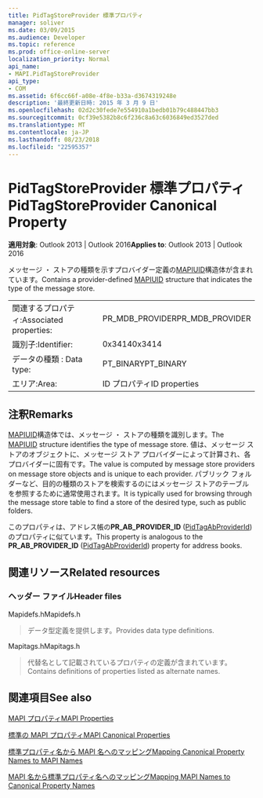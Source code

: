 ```yaml
---
title: PidTagStoreProvider 標準プロパティ
manager: soliver
ms.date: 03/09/2015
ms.audience: Developer
ms.topic: reference
ms.prod: office-online-server
localization_priority: Normal
api_name:
- MAPI.PidTagStoreProvider
api_type:
- COM
ms.assetid: 6f6cc66f-a08e-4f8e-b33a-d3674319248e
description: '最終更新日時: 2015 年 3 月 9 日'
ms.openlocfilehash: 02d2c30fede7e554910a1bedb01b79c488447bb3
ms.sourcegitcommit: 0cf39e5382b8c6f236c8a63c6036849ed3527ded
ms.translationtype: MT
ms.contentlocale: ja-JP
ms.lasthandoff: 08/23/2018
ms.locfileid: "22595357"
---
```

# <a name="pidtagstoreprovider-canonical-property"></a><span data-ttu-id="c0d1c-103">PidTagStoreProvider 標準プロパティ</span><span class="sxs-lookup"><span data-stu-id="c0d1c-103">PidTagStoreProvider Canonical Property</span></span>

  
  
<span data-ttu-id="c0d1c-104">**適用対象**: Outlook 2013 | Outlook 2016</span><span class="sxs-lookup"><span data-stu-id="c0d1c-104">**Applies to**: Outlook 2013 | Outlook 2016</span></span> 
  
<span data-ttu-id="c0d1c-105">メッセージ ・ ストアの種類を示すプロバイダー定義の[MAPIUID](mapiuid.md)構造体が含まれています。</span><span class="sxs-lookup"><span data-stu-id="c0d1c-105">Contains a provider-defined [MAPIUID](mapiuid.md) structure that indicates the type of the message store.</span></span> 
  
|||
|:-----|:-----|
|<span data-ttu-id="c0d1c-106">関連するプロパティ:</span><span class="sxs-lookup"><span data-stu-id="c0d1c-106">Associated properties:</span></span>  <br/> |<span data-ttu-id="c0d1c-107">PR_MDB_PROVIDER</span><span class="sxs-lookup"><span data-stu-id="c0d1c-107">PR_MDB_PROVIDER</span></span>  <br/> |
|<span data-ttu-id="c0d1c-108">識別子:</span><span class="sxs-lookup"><span data-stu-id="c0d1c-108">Identifier:</span></span>  <br/> |<span data-ttu-id="c0d1c-109">0x3414</span><span class="sxs-lookup"><span data-stu-id="c0d1c-109">0x3414</span></span>  <br/> |
|<span data-ttu-id="c0d1c-110">データの種類 : </span><span class="sxs-lookup"><span data-stu-id="c0d1c-110">Data type:</span></span>  <br/> |<span data-ttu-id="c0d1c-111">PT_BINARY</span><span class="sxs-lookup"><span data-stu-id="c0d1c-111">PT_BINARY</span></span>  <br/> |
|<span data-ttu-id="c0d1c-112">エリア:</span><span class="sxs-lookup"><span data-stu-id="c0d1c-112">Area:</span></span>  <br/> |<span data-ttu-id="c0d1c-113">ID プロパティ</span><span class="sxs-lookup"><span data-stu-id="c0d1c-113">ID properties</span></span>  <br/> |
   
## <a name="remarks"></a><span data-ttu-id="c0d1c-114">注釈</span><span class="sxs-lookup"><span data-stu-id="c0d1c-114">Remarks</span></span>

<span data-ttu-id="c0d1c-115">[MAPIUID](mapiuid.md)構造体では、メッセージ ・ ストアの種類を識別します。</span><span class="sxs-lookup"><span data-stu-id="c0d1c-115">The [MAPIUID](mapiuid.md) structure identifies the type of message store.</span></span> <span data-ttu-id="c0d1c-116">値は、メッセージ ストアのオブジェクトに、メッセージ ストア プロバイダーによって計算され、各プロバイダーに固有です。</span><span class="sxs-lookup"><span data-stu-id="c0d1c-116">The value is computed by message store providers on message store objects and is unique to each provider.</span></span> <span data-ttu-id="c0d1c-117">パブリック フォルダーなど、目的の種類のストアを検索するのにはメッセージ ストアのテーブルを参照するために通常使用されます。</span><span class="sxs-lookup"><span data-stu-id="c0d1c-117">It is typically used for browsing through the message store table to find a store of the desired type, such as public folders.</span></span> 
  
<span data-ttu-id="c0d1c-118">このプロパティは、アドレス帳の**PR_AB_PROVIDER_ID** ([PidTagAbProviderId](pidtagabproviderid-canonical-property.md)) のプロパティに似ています。</span><span class="sxs-lookup"><span data-stu-id="c0d1c-118">This property is analogous to the **PR_AB_PROVIDER_ID** ([PidTagAbProviderId](pidtagabproviderid-canonical-property.md)) property for address books.</span></span> 
  
## <a name="related-resources"></a><span data-ttu-id="c0d1c-119">関連リソース</span><span class="sxs-lookup"><span data-stu-id="c0d1c-119">Related resources</span></span>

### <a name="header-files"></a><span data-ttu-id="c0d1c-120">ヘッダー ファイル</span><span class="sxs-lookup"><span data-stu-id="c0d1c-120">Header files</span></span>

<span data-ttu-id="c0d1c-121">Mapidefs.h</span><span class="sxs-lookup"><span data-stu-id="c0d1c-121">Mapidefs.h</span></span>
  
> <span data-ttu-id="c0d1c-122">データ型定義を提供します。</span><span class="sxs-lookup"><span data-stu-id="c0d1c-122">Provides data type definitions.</span></span>
    
<span data-ttu-id="c0d1c-123">Mapitags.h</span><span class="sxs-lookup"><span data-stu-id="c0d1c-123">Mapitags.h</span></span>
  
> <span data-ttu-id="c0d1c-124">代替名として記載されているプロパティの定義が含まれています。</span><span class="sxs-lookup"><span data-stu-id="c0d1c-124">Contains definitions of properties listed as alternate names.</span></span>
    
## <a name="see-also"></a><span data-ttu-id="c0d1c-125">関連項目</span><span class="sxs-lookup"><span data-stu-id="c0d1c-125">See also</span></span>



[<span data-ttu-id="c0d1c-126">MAPI プロパティ</span><span class="sxs-lookup"><span data-stu-id="c0d1c-126">MAPI Properties</span></span>](mapi-properties.md)
  
[<span data-ttu-id="c0d1c-127">標準の MAPI プロパティ</span><span class="sxs-lookup"><span data-stu-id="c0d1c-127">MAPI Canonical Properties</span></span>](mapi-canonical-properties.md)
  
[<span data-ttu-id="c0d1c-128">標準プロパティ名から MAPI 名へのマッピング</span><span class="sxs-lookup"><span data-stu-id="c0d1c-128">Mapping Canonical Property Names to MAPI Names</span></span>](mapping-canonical-property-names-to-mapi-names.md)
  
[<span data-ttu-id="c0d1c-129">MAPI 名から標準プロパティ名へのマッピング</span><span class="sxs-lookup"><span data-stu-id="c0d1c-129">Mapping MAPI Names to Canonical Property Names</span></span>](mapping-mapi-names-to-canonical-property-names.md)

